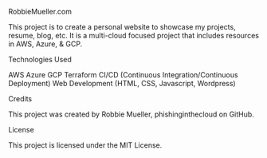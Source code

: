 RobbieMueller.com

This project is to create a personal website to showcase my projects, resume, blog, etc. It is a multi-cloud focused project that includes resources in AWS, Azure, & GCP.


Technologies Used

AWS
Azure
GCP
Terraform
CI/CD (Continuous Integration/Continuous Deployment)
Web Development (HTML, CSS, Javascript, Wordpress)


Credits

This project was created by Robbie Mueller, phishinginthecloud on GitHub.


License

This project is licensed under the MIT License.
